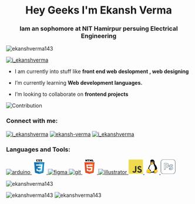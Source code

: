 <h1 align="center">Hey Geeks I'm Ekansh Verma</h1>
<h3 align="center">Iam an sophomore at NIT Hamirpur persuing Electrical Engineering</h3>

<p align="left"> <img src="https://komarev.com/ghpvc/?username=ekanshverma143&label=Profile%20views&color=0e75b6&style=flat" alt="ekanshverma143" /> </p>

<p align="left"> <a href="https://twitter.com/i_ekanshverma" target="blank"><img src="https://img.shields.io/twitter/follow/i_ekanshverma?logo=twitter&style=for-the-badge" alt="i_ekanshverma" /></a> </p>

- I am currently into stuff like **front end web deslopment , web designing**

- I’m currently learning **Web development languages.**

- I’m looking to collaborate on **frontend projects**

![Contribution](https://activity-graph.herokuapp.com/graph?username=ekanshverma143&theme=gotham&hide_border=true&area=true)
<h3 align="left">Connect with me:</h3>
<p align="left">
<a href="https://twitter.com/i_ekanshverma" target="blank"><img align="center" src="https://raw.githubusercontent.com/rahuldkjain/github-profile-readme-generator/master/src/images/icons/Social/twitter.svg" alt="i_ekanshverma" height="30" width="40" /></a>
<a href="https://linkedin.com/in/ekansh-verma-469557228" target="blank"><img align="center" src="https://raw.githubusercontent.com/rahuldkjain/github-profile-readme-generator/master/src/images/icons/Social/linked-in-alt.svg" alt="ekansh-verma" height="30" width="40" /></a>
<a href="https://instagram.com/i_ekanshverma" target="blank"><img align="center" src="https://raw.githubusercontent.com/rahuldkjain/github-profile-readme-generator/master/src/images/icons/Social/instagram.svg" alt="i_ekanshverma" height="30" width="40" /></a>
</p>

<h3 align="left">Languages and Tools:</h3>
<p align="left"> <a href="https://www.arduino.cc/" target="_blank" rel="noreferrer"> <img src="https://cdn.worldvectorlogo.com/logos/arduino-1.svg" alt="arduino" width="40" height="40"/> </a> <a href="https://www.w3schools.com/css/" target="_blank" rel="noreferrer"> <img src="https://raw.githubusercontent.com/devicons/devicon/master/icons/css3/css3-original-wordmark.svg" alt="css3" width="40" height="40"/> </a> <a href="https://www.figma.com/" target="_blank" rel="noreferrer"> <img src="https://www.vectorlogo.zone/logos/figma/figma-icon.svg" alt="figma" width="40" height="40"/> </a> <a href="https://git-scm.com/" target="_blank" rel="noreferrer"> <img src="https://www.vectorlogo.zone/logos/git-scm/git-scm-icon.svg" alt="git" width="40" height="40"/> </a> <a href="https://www.w3.org/html/" target="_blank" rel="noreferrer"> <img src="https://raw.githubusercontent.com/devicons/devicon/master/icons/html5/html5-original-wordmark.svg" alt="html5" width="40" height="40"/> </a> <a href="https://www.adobe.com/in/products/illustrator.html" target="_blank" rel="noreferrer"> <img src="https://www.vectorlogo.zone/logos/adobe_illustrator/adobe_illustrator-icon.svg" alt="illustrator" width="40" height="40"/> </a> <a href="https://developer.mozilla.org/en-US/docs/Web/JavaScript" target="_blank" rel="noreferrer"> <img src="https://raw.githubusercontent.com/devicons/devicon/master/icons/javascript/javascript-original.svg" alt="javascript" width="40" height="40"/> </a> <a href="https://www.linux.org/" target="_blank" rel="noreferrer"> <img src="https://raw.githubusercontent.com/devicons/devicon/master/icons/linux/linux-original.svg" alt="linux" width="40" height="40"/> </a> <a href="https://www.photoshop.com/en" target="_blank" rel="noreferrer"> <img src="https://raw.githubusercontent.com/devicons/devicon/master/icons/photoshop/photoshop-line.svg" alt="photoshop" width="40" height="40"/> </a> </p>

<p><img align="center" src="https://github-readme-stats.vercel.app/api/top-langs?username=ekanshverma143&show_icons=true&locale=en&layout=compact" alt="ekanshverma143" /></p>
<p align="left">
  <img width="32%" height="155px" src="https://github-readme-streak-stats.herokuapp.com/?user=ekanshverma143&hide_border=true&theme=tokyonight" alt="ekanshverma143"/>
  <img width="32%" height="155px" src="https://github-readme-stats.vercel.app/api/top-langs/?username=ekanshverma143&hide_border=true&theme=tokyonight&layout=compact&hide_border=true" alt="ekanshverma143" />
</p>
